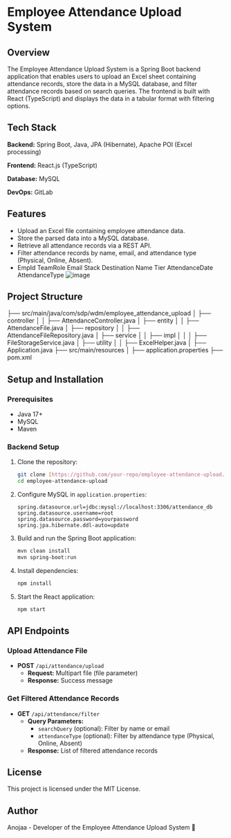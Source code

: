 # Employee Attendance Upload System

## Overview

The Employee Attendance Upload System is a Spring Boot backend application that enables users to upload an Excel sheet containing attendance records, store the data in a MySQL database, and filter attendance records based on search queries. The frontend is built with React (TypeScript) and displays the data in a tabular format with filtering options.

## Tech Stack

**Backend:** Spring Boot, Java, JPA (Hibernate), Apache POI (Excel processing)

**Frontend:** React.js (TypeScript)

**Database:** MySQL

**DevOps:** GitLab

## Features

* Upload an Excel file containing employee attendance data.
* Store the parsed data into a MySQL database.
* Retrieve all attendance records via a REST API.
* Filter attendance records by name, email, and attendance type (Physical, Online, Absent).
* EmpId	TeamRole Email	Stack	  Destination	Name	Tier	AttendanceDate	AttendanceType
  ![image](https://github.com/user-attachments/assets/a66384cb-ca15-4b4f-8f00-a81db0331b45)




  

## Project Structure

├── src/main/java/com/sdp/wdm/employee_attendance_upload
│   ├── controller
│   │   ├── AttendanceController.java
│   ├── entity
│   │   ├── AttendanceFile.java
│   ├── repository
│   │   ├── AttendanceFileRepository.java
│   ├── service
│   │   ├── impl
│   │   │   ├── FileStorageService.java
│   ├── utility
│   │   ├── ExcelHelper.java
│   ├── Application.java
├── src/main/resources
│   ├── application.properties
├── pom.xml

## Setup and Installation

### Prerequisites

* Java 17+
* MySQL
* Maven


### Backend Setup

1.  Clone the repository:

    ```bash
    git clone [https://github.com/your-repo/employee-attendance-upload.git](https://github.com/your-repo/employee-attendance-upload.git)
    cd employee-attendance-upload
    ```

2.  Configure MySQL in `application.properties`:

    ```properties
    spring.datasource.url=jdbc:mysql://localhost:3306/attendance_db
    spring.datasource.username=root
    spring.datasource.password=yourpassword
    spring.jpa.hibernate.ddl-auto=update
    ```

3.  Build and run the Spring Boot application:

    ```bash
    mvn clean install
    mvn spring-boot:run
    ```
   
2.  Install dependencies:

    ```bash
    npm install
    ```

3.  Start the React application:

    ```bash
    npm start
    ```

## API Endpoints

### Upload Attendance File

* **POST** `/api/attendance/upload`
    * **Request:** Multipart file (file parameter)
    * **Response:** Success message

### Get Filtered Attendance Records

* **GET** `/api/attendance/filter`
    * **Query Parameters:**
        * `searchQuery` (optional): Filter by name or email
        * `attendanceType` (optional): Filter by attendance type (Physical, Online, Absent)
    * **Response:** List of filtered attendance records

## License

This project is licensed under the MIT License.

## Author

Anojaa - Developer of the Employee Attendance Upload System 🚀

